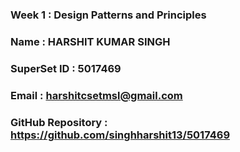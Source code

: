 ### Week 1 : Design Patterns and Principles

### Name : HARSHIT KUMAR SINGH
### SuperSet ID : 5017469
### Email : harshitcsetmsl@gmail.com
### GitHub Repository : https://github.com/singhharshit13/5017469

